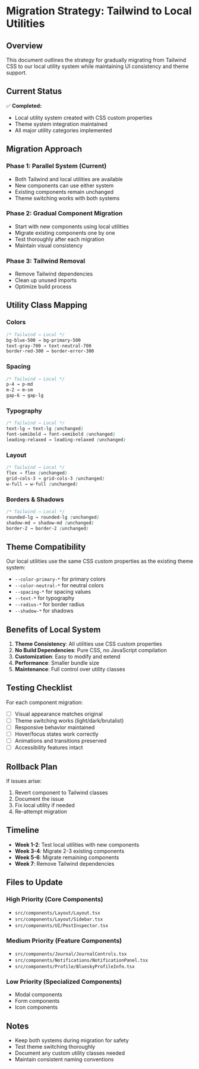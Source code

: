 # Migration Strategy: Tailwind to Local Utilities

## Overview

This document outlines the strategy for gradually migrating from Tailwind CSS to our local utility system while maintaining UI consistency and theme support.

## Current Status

✅ **Completed:**
- Local utility system created with CSS custom properties
- Theme system integration maintained
- All major utility categories implemented

## Migration Approach

### Phase 1: Parallel System (Current)
- Both Tailwind and local utilities are available
- New components can use either system
- Existing components remain unchanged
- Theme switching works with both systems

### Phase 2: Gradual Component Migration
- Start with new components using local utilities
- Migrate existing components one by one
- Test thoroughly after each migration
- Maintain visual consistency

### Phase 3: Tailwind Removal
- Remove Tailwind dependencies
- Clean up unused imports
- Optimize build process

## Utility Class Mapping

### Colors
```css
/* Tailwind → Local */
bg-blue-500 → bg-primary-500
text-gray-700 → text-neutral-700
border-red-300 → border-error-300
```

### Spacing
```css
/* Tailwind → Local */
p-4 → p-md
m-2 → m-sm
gap-6 → gap-lg
```

### Typography
```css
/* Tailwind → Local */
text-lg → text-lg (unchanged)
font-semibold → font-semibold (unchanged)
leading-relaxed → leading-relaxed (unchanged)
```

### Layout
```css
/* Tailwind → Local */
flex → flex (unchanged)
grid-cols-3 → grid-cols-3 (unchanged)
w-full → w-full (unchanged)
```

### Borders & Shadows
```css
/* Tailwind → Local */
rounded-lg → rounded-lg (unchanged)
shadow-md → shadow-md (unchanged)
border-2 → border-2 (unchanged)
```

## Theme Compatibility

Our local utilities use the same CSS custom properties as the existing theme system:

- `--color-primary-*` for primary colors
- `--color-neutral-*` for neutral colors
- `--spacing-*` for spacing values
- `--text-*` for typography
- `--radius-*` for border radius
- `--shadow-*` for shadows

## Benefits of Local System

1. **Theme Consistency**: All utilities use CSS custom properties
2. **No Build Dependencies**: Pure CSS, no JavaScript compilation
3. **Customization**: Easy to modify and extend
4. **Performance**: Smaller bundle size
5. **Maintenance**: Full control over utility classes

## Testing Checklist

For each component migration:

- [ ] Visual appearance matches original
- [ ] Theme switching works (light/dark/brutalist)
- [ ] Responsive behavior maintained
- [ ] Hover/focus states work correctly
- [ ] Animations and transitions preserved
- [ ] Accessibility features intact

## Rollback Plan

If issues arise:
1. Revert component to Tailwind classes
2. Document the issue
3. Fix local utility if needed
4. Re-attempt migration

## Timeline

- **Week 1-2**: Test local utilities with new components
- **Week 3-4**: Migrate 2-3 existing components
- **Week 5-6**: Migrate remaining components
- **Week 7**: Remove Tailwind dependencies

## Files to Update

### High Priority (Core Components)
- `src/components/Layout/Layout.tsx`
- `src/components/Layout/Sidebar.tsx`
- `src/components/UI/PostInspector.tsx`

### Medium Priority (Feature Components)
- `src/components/Journal/JournalControls.tsx`
- `src/components/Notifications/NotificationPanel.tsx`
- `src/components/Profile/BlueskyProfileInfo.tsx`

### Low Priority (Specialized Components)
- Modal components
- Form components
- Icon components

## Notes

- Keep both systems during migration for safety
- Test theme switching thoroughly
- Document any custom utility classes needed
- Maintain consistent naming conventions
